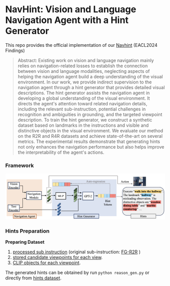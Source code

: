 # NavHint: Vision and Language Navigation Agent with a Hint Generator
This repo provides the official implementation of our [Navhint](https://arxiv.org/abs/2402.02559) (EACL2024 Findings)

> Abstract: Existing work on vision and language navigation mainly relies on navigation-related losses to establish the connection between vision and language modalities, neglecting aspects of helping the navigation agent build a deep understanding of the visual environment.
In our work, we provide indirect supervision to the navigation agent through a hint generator that provides detailed visual descriptions.
The hint generator assists the navigation agent in developing a global understanding of the visual environment. It directs the agent's attention toward related navigation details, including the relevant sub-instruction, potential challenges in recognition and ambiguities in grounding, and the targeted viewpoint description. 
To train the hint generator, we construct a synthetic dataset based on landmarks in the instructions and visible and distinctive objects in the visual environment.
We evaluate our method on the R2R and R4R datasets and achieve state-of-the-art on several metrics. 
The experimental results demonstrate that generating hints not only enhances the navigation performance but also helps improve the interpretability of the agent's actions.

### Framework
![](navhint.png)

### Hints Preparation 

**Preparing Dataset**
 1. [processed sub instruction](https://drive.google.com/drive/folders/1qQ7K2fMkjeNKYANd59KTUUAaKFji3kM8?usp=sharing) (original sub-instruction: [FG-R2R](https://github.com/YicongHong/Fine-Grained-R2R) ) 
 2. [stored candidate viewpoints for each view](https://drive.google.com/file/d/1OzxkRyaFLbPPTlo6IDdjfkaCRrNuBHlr/view?usp=sharing).
 3. [CLIP objects for each viewpoint](https://drive.google.com/file/d/1-d3wa_Plx00XVGxoie1i75x5Zf8u4QPy/view?usp=sharing). 

The generated hints can be obtained by run `python reason_gen.py` or directly from [hints dataset](https://drive.google.com/drive/folders/1LOrW-cIo9J0Qi6k32RYK6gZWQ5yuzoAS?usp=sharing).
